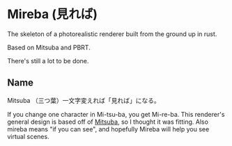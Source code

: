 # Mireba (見れば)

The skeleton of a photorealistic renderer built from the ground up in rust.

Based on Mitsuba and PBRT.

There's still a lot to be done.


<!--
# Outputs

![spheres](outputs/spheres.jpg)
![illum_teapot](outputs/illum_teapot.jpg)
![barnsley_fern](outputs/barnsley_fern.jpg)
![electric](outputs/electric.jpg)
![tesselate](outputs/tesselate.jpg)
![fern_var](outputs/fern_var.jpg)
![hex](outputs/hex.jpg)
![better_shiny_teapot](outputs/better_shiny_teapot.jpg)
![rough_lightpot](outputs/rough_lightpot.jpg)
![tesselated_reduction](outputs/tesselated_reduction.jpg)
![teapot](outputs/teapot.jpg)
![magnolia](outputs/magnolia.jpg)
![box](outputs/box.jpg)
-->


## Name

Mitsuba （三つ葉）一文字変えれば「見れば」になる。

If you change one character in Mi-tsu-ba, you get Mi-re-ba.
This renderer's general design is based off of
[Mitsuba](https://github.com/mitsuba-renderer/mitsuba2), so I thought it was fitting.
Also mireba means "if you can see", and hopefully Mireba will help you see virtual scenes.
